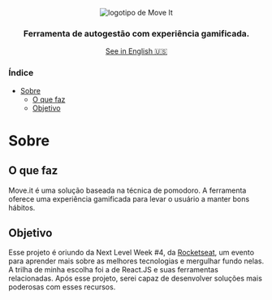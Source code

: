 <div align="center">

![logotipo de Move It](https://ik.imagekit.io/joaonasc/GitHub/repos/moveit/Logo_q3S5Q_UWu.png)

### Ferramenta de autogestão com experiência gamificada.

[See in English <kbd>️🇺🇸️</kbd>](./translations/README.en.md)
</div>

### Índice
* [Sobre](#sobre)
    - [O que faz](#o-que-faz)
    - [Objetivo](#objetivo)

# Sobre

## O que faz
Move.it é uma solução baseada na técnica de pomodoro. A ferramenta oferece uma experiência gamificada para levar o usuário a manter bons hábitos.

## Objetivo
Esse projeto é oriundo da Next Level Week #4, da [Rocketseat](https://github.com/rocketseat), um evento para aprender mais sobre as melhores tecnologias e mergulhar fundo nelas. A trilha de minha escolha foi a de React.JS e suas ferramentas relacionadas. Após esse projeto, serei capaz de desenvolver soluções mais poderosas com esses recursos.